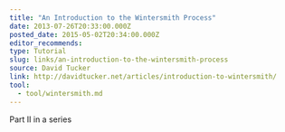```yaml
---
title: "An Introduction to the Wintersmith Process"
date: 2013-07-26T20:33:00.000Z
posted_date: 2015-05-02T20:34:00.000Z
editor_recommends:
type: Tutorial
slug: links/an-introduction-to-the-wintersmith-process
source: David Tucker
link: http://davidtucker.net/articles/introduction-to-wintersmith/
tool:
  - tool/wintersmith.md
---
```

Part II in a series
